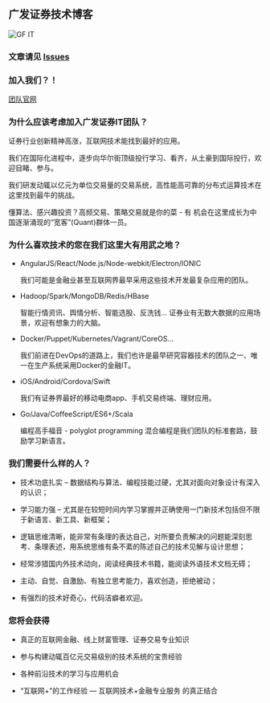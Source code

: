 ## 广发证券技术博客

![GF IT](https://raw.githubusercontent.com/gf-rd/blog/master/assets/common/C603BF85-5237-4A50-8FDB-DF86FD1F62F2.png)

### 文章请见 [Issues](https://github.com/gf-rd/blog/issues)

### 加入我们？！
[团队官网](http://it.gf.com.cn/about)

### 为什么应该考虑加入广发证券IT团队？

   证券行业创新精神高涨，互联网技术能找到最好的应用。

   我们在国际化进程中，逐步向华尔街顶级投行学习、看齐，从土豪到国际投行，欢迎目睹、参与。

   我们研发动辄以亿元为单位交易量的交易系统，高性能高可靠的分布式运算技术在这里找到最牛的挑战。

   懂算法、感兴趣投资？高频交易、策略交易就是你的菜 - 有 机会在这里成长为中国逐渐涌现的“宽客”(Quant)群体一员。

### 为什么喜欢技术的您在我们这里大有用武之地？
 - AngularJS/React/Node.js/Node-webkit/Electron/IONIC
 
   我们可能是金融业甚至互联网界最早采用这些技术开发最复杂应用的团队。

 - Hadoop/Spark/MongoDB/Redis/HBase
 
   智能行情资讯、舆情分析、智能选股、反洗钱... 证券业有无数大数据的应用场景，欢迎有想象力的大脑。

 - Docker/Puppet/Kubernetes/Vagrant/CoreOS...
 
   我们前进在DevOps的道路上，我们也许是最早研究容器技术的团队之一、唯一在生产系统采用Docker的金融IT。

 - iOS/Android/Cordova/Swift
 
   我们有证券界最好的移动电商app、手机交易终端、理财应用。

 - Go/Java/CoffeeScript/ES6+/Scala
 
   编程高手福音 - polyglot programming 混合编程是我们团队的标准套路，鼓励学习新语言。

### 我们需要什么样的人？
 - 技术功底扎实 – 数据结构与算法、编程技能过硬，尤其对面向对象设计有深入的认识；
 
 - 学习能力强 – 尤其是在较短时间内学习掌握并正确使用一门新技术包括但不限于新语言、新工具、新框架；
 
 - 逻辑思维清晰，能非常有条理的表达自己，对所要负责解决的问题能深刻思考、条理表述，用系统思维有条不紊的陈述自己的技术见解与设计思想；
 
 - 经常涉猎国内外技术动向，阅读经典技术书籍，能阅读外语技术文档无碍；
 
 - 主动、自觉、自激励、有独立思考能力，喜欢创造，拒绝被动；
 
 - 有强烈的技术好奇心，代码洁癖者欢迎。
 
### 您将会获得
 - 真正的互联网金融、线上财富管理、证券交易专业知识
 
 - 参与构建动辄百亿元交易级别的技术系统的宝贵经验
 
 - 各种前沿技术的学习与应用机会
 
 - “互联网+”的工作经验 — 互联网技术+金融专业服务 的真正结合
 
 
